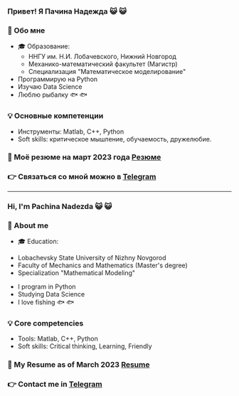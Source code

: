 ### Привет! Я Пачина Надежда 😺 😺

### 👀 Обо мне
* 🎓 Образование:
  - ННГУ им. Н.И. Лобачевского, Нижний Новгород
  - Механико-математический факультет (Магистр)
  - Специализация "Математическое моделирование"
* Программирую на Python
* Изучаю Data Science  
* Люблю рыбалку 🐟 🐟

### 💡 Основные компетенции 
- Инструменты: Matlab, C++, Python
- Soft skills: критическое мышление, обучаемость, дружелюбие.

### 📃 Моё резюме на март 2023 года [Резюме](https://docs.google.com/document/d/1js8vVhQs6h-P6nieRJN_LOfQU7XCFZLUcN1iOLC6Yck/edit?usp=sharing)

### 👉 Связаться со мной можно в [Telegram](https://t.me/NadezdaPachina)

---
### Hi, I'm Pachina Nadezda 😺 😺

### 👀 About me
* 🎓 Education:
 - Lobachevsky State University of Nizhny Novgorod
 - Faculty of Mechanics and Mathematics (Master's degree)
 - Specialization "Mathematical Modeling"
* I program in Python
* Studying Data Science
* I love fishing 🐟 🐟

### 💡 Core competencies
- Tools: Matlab, C++, Python
- Soft skills: Critical thinking, Learning, Friendly

### 📃 My Resume as of March 2023 [Resume](https://docs.google.com/document/d/1yDOGFPZecdvCph97-W1CTVp0-EXnw3_My-vijjXu-RQ/edit?usp=sharing)
    
### 👉 Contact me in [Telegram](https://t.me/NadezdaPachina)
